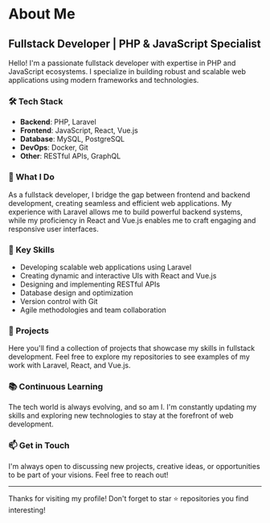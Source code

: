 # About Me

## Fullstack Developer | PHP & JavaScript Specialist

Hello! I'm a passionate fullstack developer with expertise in PHP and JavaScript ecosystems. I specialize in building robust and scalable web applications using modern frameworks and technologies.

### 🛠 Tech Stack

- **Backend**: PHP, Laravel
- **Frontend**: JavaScript, React, Vue.js
- **Database**: MySQL, PostgreSQL
- **DevOps**: Docker, Git
- **Other**: RESTful APIs, GraphQL

### 💼 What I Do

As a fullstack developer, I bridge the gap between frontend and backend development, creating seamless and efficient web applications. My experience with Laravel allows me to build powerful backend systems, while my proficiency in React and Vue.js enables me to craft engaging and responsive user interfaces.

### 🌟 Key Skills

- Developing scalable web applications using Laravel
- Creating dynamic and interactive UIs with React and Vue.js
- Designing and implementing RESTful APIs
- Database design and optimization
- Version control with Git
- Agile methodologies and team collaboration

### 🚀 Projects

Here you'll find a collection of projects that showcase my skills in fullstack development. Feel free to explore my repositories to see examples of my work with Laravel, React, and Vue.js.

### 📚 Continuous Learning

The tech world is always evolving, and so am I. I'm constantly updating my skills and exploring new technologies to stay at the forefront of web development.

### 📫 Get in Touch

I'm always open to discussing new projects, creative ideas, or opportunities to be part of your visions. Feel free to reach out!

---

Thanks for visiting my profile! Don't forget to star ⭐ repositories you find interesting!
